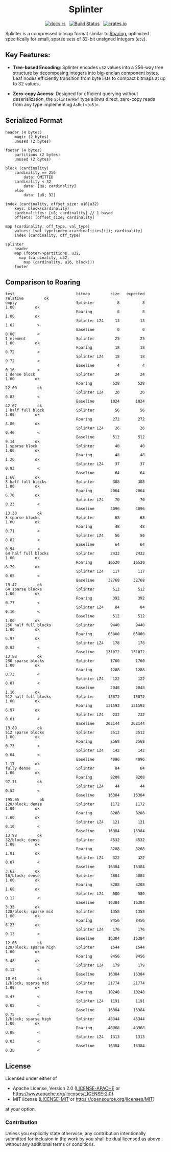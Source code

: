 <h1 align="center">Splinter</h1>
<p align="center">
  <a href="https://docs.rs/splinter-rs"><img alt="docs.rs" src="https://img.shields.io/docsrs/splinter-rs"></a>
  &nbsp;
  <a href="https://github.com/orbitinghail/splinter-rs/actions"><img alt="Build Status" src="https://img.shields.io/github/actions/workflow/status/orbitinghail/splinter-rs/rust.yml"></a>
  &nbsp;
  <a href="https://crates.io/crates/splinter-rs"><img alt="crates.io" src="https://img.shields.io/crates/v/splinter-rs.svg"></a>
</p>

Splinter is a compressed bitmap format similar to [Roaring], optimized specifically for small, sparse sets of 32-bit unsigned integers (`u32`).

## Key Features:

- **Tree-based Encoding**: Splinter encodes `u32` values into a 256-way tree structure by decomposing integers into big-endian component bytes. Leaf nodes efficiently transition from byte lists to compact bitmaps at up to 32 values.

- **Zero-copy Access**: Designed for efficient querying without deserialization, the `SplinterRef` type allows direct, zero-copy reads from any type implementing `AsRef<[u8]>`.

[Roaring]: https://roaringbitmap.org/

## Serialized Format

```
header (4 bytes)
    magic (2 bytes)
    unused (2 bytes)

footer (4 bytes)
    partitions (2 bytes)
    unused (2 bytes)

block (cardinality)
    cardinality == 256
        data: OMITTED
    cardinality < 32
        data: [u8; cardinality]
    else
        data: [u8; 32]

index (cardinality, offset_size: u16|u32)
    keys: block(cardinality)
    cardinalities: [u8; cardinality] // 1 based
    offsets: [offset_size; cardinality]

map (cardinality, off_type, val_type)
    values: [val_type(index->cardinalities[i]); cardinality]
    index (cardinality, off_type)

splinter
    header
    map (footer->partitions, u32,
      map (cardinality, u32,
        map (cardinality, u16, block)))
    footer

```

## Comparison to Roaring

```
test                           bitmap         size   expected   relative         ok
empty                          Splinter          8          8       1.00         ok
                               Roaring           8          8       1.00         ok
                               Splinter LZ4     13         13       1.62          >
                               Baseline          0          0       0.00          <
1 element                      Splinter         25         25       1.00         ok
                               Roaring          18         18       0.72          <
                               Splinter LZ4     18         18       0.72          <
                               Baseline          4          4       0.16          <
1 dense block                  Splinter         24         24       1.00         ok
                               Roaring         528        528      22.00         ok
                               Splinter LZ4     20         20       0.83          <
                               Baseline       1024       1024      42.67         ok
1 half full block              Splinter         56         56       1.00         ok
                               Roaring         272        272       4.86         ok
                               Splinter LZ4     26         26       0.46          <
                               Baseline        512        512       9.14         ok
1 sparse block                 Splinter         40         40       1.00         ok
                               Roaring          48         48       1.20         ok
                               Splinter LZ4     37         37       0.93          <
                               Baseline         64         64       1.60         ok
8 half full blocks             Splinter        308        308       1.00         ok
                               Roaring        2064       2064       6.70         ok
                               Splinter LZ4     70         70       0.23          <
                               Baseline       4096       4096      13.30         ok
8 sparse blocks                Splinter         68         68       1.00         ok
                               Roaring          48         48       0.71          <
                               Splinter LZ4     56         56       0.82          <
                               Baseline         64         64       0.94          <
64 half full blocks            Splinter       2432       2432       1.00         ok
                               Roaring       16520      16520       6.79         ok
                               Splinter LZ4    117        117       0.05          <
                               Baseline      32768      32768      13.47         ok
64 sparse blocks               Splinter        512        512       1.00         ok
                               Roaring         392        392       0.77          <
                               Splinter LZ4     84         84       0.16          <
                               Baseline        512        512       1.00         ok
256 half full blocks           Splinter       9440       9440       1.00         ok
                               Roaring       65800      65800       6.97         ok
                               Splinter LZ4    178        178       0.02          <
                               Baseline     131072     131072      13.88         ok
256 sparse blocks              Splinter       1760       1760       1.00         ok
                               Roaring        1288       1288       0.73          <
                               Splinter LZ4    122        122       0.07          <
                               Baseline       2048       2048       1.16         ok
512 half full blocks           Splinter      18872      18872       1.00         ok
                               Roaring      131592     131592       6.97         ok
                               Splinter LZ4    232        232       0.01          <
                               Baseline     262144     262144      13.89         ok
512 sparse blocks              Splinter       3512       3512       1.00         ok
                               Roaring        2568       2568       0.73          <
                               Splinter LZ4    142        142       0.04          <
                               Baseline       4096       4096       1.17         ok
fully dense                    Splinter         84         84       1.00         ok
                               Roaring        8208       8208      97.71         ok
                               Splinter LZ4     44         44       0.52          <
                               Baseline      16384      16384     195.05         ok
128/block; dense               Splinter       1172       1172       1.00         ok
                               Roaring        8208       8208       7.00         ok
                               Splinter LZ4    121        121       0.10          <
                               Baseline      16384      16384      13.98         ok
32/block; dense                Splinter       4532       4532       1.00         ok
                               Roaring        8208       8208       1.81         ok
                               Splinter LZ4    322        322       0.07          <
                               Baseline      16384      16384       3.62         ok
16/block; dense                Splinter       4884       4884       1.00         ok
                               Roaring        8208       8208       1.68         ok
                               Splinter LZ4    580        580       0.12          <
                               Baseline      16384      16384       3.35         ok
128/block; sparse mid          Splinter       1358       1358       1.00         ok
                               Roaring        8456       8456       6.23         ok
                               Splinter LZ4    176        176       0.13          <
                               Baseline      16384      16384      12.06         ok
128/block; sparse high         Splinter       1544       1544       1.00         ok
                               Roaring        8456       8456       5.48         ok
                               Splinter LZ4    179        179       0.12          <
                               Baseline      16384      16384      10.61         ok
1/block; sparse mid            Splinter      21774      21774       1.00         ok
                               Roaring       10248      10248       0.47          <
                               Splinter LZ4   1191       1191       0.05          <
                               Baseline      16384      16384       0.75          <
1/block; sparse high           Splinter      46344      46344       1.00         ok
                               Roaring       40968      40968       0.88          <
                               Splinter LZ4   1313       1313       0.03          <
                               Baseline      16384      16384       0.35          <
```

## License

Licensed under either of

- Apache License, Version 2.0 ([LICENSE-APACHE] or https://www.apache.org/licenses/LICENSE-2.0)
- MIT license ([LICENSE-MIT] or https://opensource.org/licenses/MIT)

at your option.

[LICENSE-APACHE]: ./LICENSE-APACHE
[LICENSE-MIT]: ./LICENSE-MIT

### Contribution

Unless you explicitly state otherwise, any contribution intentionally submitted
for inclusion in the work by you shall be dual licensed as above, without any
additional terms or conditions.
